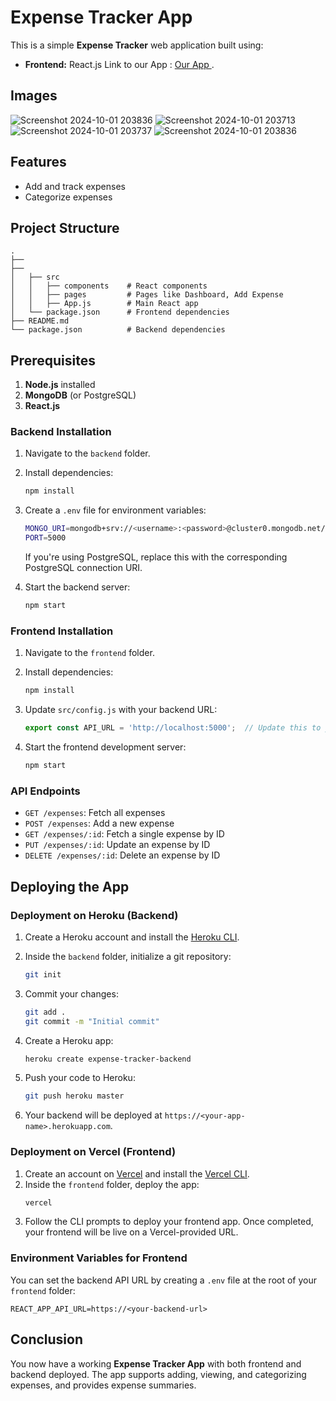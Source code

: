 
# Expense Tracker App

This is a simple **Expense Tracker** web application built using:
- **Frontend:** React.js
Link to  our App : [Our App ](https://pw-expense-app-1.vercel.app/).

## Images
![Screenshot 2024-10-01 203836](https://github.com/user-attachments/assets/11050aaa-8b77-4124-93b6-b15a9195de93)
![Screenshot 2024-10-01 203713](https://github.com/user-attachments/assets/533aea94-b69c-4d4f-b388-50a3193140a6)
![Screenshot 2024-10-01 203737](https://github.com/user-attachments/assets/97b07f4f-bbb4-48ed-8a50-ac40bd17fd85)
![Screenshot 2024-10-01 203836](https://github.com/user-attachments/assets/45a30836-1450-403e-9f65-0177dab47ccb)



## Features
- Add and track expenses
- Categorize expenses

## Project Structure

```
.
├──
├── 
│   ├── src
│   │   ├── components    # React components
│   │   ├── pages         # Pages like Dashboard, Add Expense
│   │   ├── App.js        # Main React app
│   └── package.json      # Frontend dependencies
├── README.md
└── package.json          # Backend dependencies
```

## Prerequisites
1. **Node.js** installed
2. **MongoDB** (or PostgreSQL)
3. **React.js**

### Backend Installation
1. Navigate to the `backend` folder.
2. Install dependencies:
    ```bash
    npm install
    ```
3. Create a `.env` file for environment variables:
    ```bash
    MONGO_URI=mongodb+srv://<username>:<password>@cluster0.mongodb.net/expense_tracker
    PORT=5000
    ```
   If you're using PostgreSQL, replace this with the corresponding PostgreSQL connection URI.

4. Start the backend server:
    ```bash
    npm start
    ```

### Frontend Installation
1. Navigate to the `frontend` folder.
2. Install dependencies:
    ```bash
    npm install
    ```
3. Update `src/config.js` with your backend URL:
    ```js
    export const API_URL = 'http://localhost:5000';  // Update this to your backend address
    ```

4. Start the frontend development server:
    ```bash
    npm start
    ```

### API Endpoints

- `GET /expenses`: Fetch all expenses
- `POST /expenses`: Add a new expense
- `GET /expenses/:id`: Fetch a single expense by ID
- `PUT /expenses/:id`: Update an expense by ID
- `DELETE /expenses/:id`: Delete an expense by ID

## Deploying the App

### Deployment on Heroku (Backend)

1. Create a Heroku account and install the [Heroku CLI](https://devcenter.heroku.com/articles/heroku-cli).
2. Inside the `backend` folder, initialize a git repository:
    ```bash
    git init
    ```
3. Commit your changes:
    ```bash
    git add .
    git commit -m "Initial commit"
    ```
4. Create a Heroku app:
    ```bash
    heroku create expense-tracker-backend
    ```

5. Push your code to Heroku:
    ```bash
    git push heroku master
    ```
6. Your backend will be deployed at `https://<your-app-name>.herokuapp.com`.

### Deployment on Vercel (Frontend)

1. Create an account on [Vercel](https://vercel.com/) and install the [Vercel CLI](https://vercel.com/docs/cli).
2. Inside the `frontend` folder, deploy the app:
    ```bash
    vercel
    ```
3. Follow the CLI prompts to deploy your frontend app. Once completed, your frontend will be live on a Vercel-provided URL.

### Environment Variables for Frontend

You can set the backend API URL by creating a `.env` file at the root of your `frontend` folder:
```
REACT_APP_API_URL=https://<your-backend-url>
```

## Conclusion
You now have a working **Expense Tracker App** with both frontend and backend deployed. The app supports adding, viewing, and categorizing expenses, and provides expense summaries.
